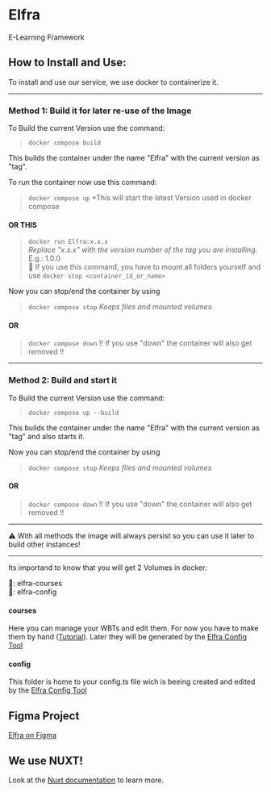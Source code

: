 # Elfra

E-Learning Framework

## How to Install and Use:

To install and use our service, we use docker to containerize it.

---

### Method 1: Build it for later re-use of the Image

To Build the current Version use the command:

> `docker compose build`

This builds the container under the name "Elfra" with the current version as "tag".

To run the container now use this command:

> `docker compose up`
> \*This will start the latest Version used in docker compose

#### OR THIS

> `docker run Elfra:x.x.x`  
> _Replace "x.x.x" with the version number of the tag you are installing._ E.g.: 1.0.0  
> 🚩 If you use this command, you have to mount all folders yourself and use `docker stop <container_id_or_name>`

Now you can stop/end the container by using

> `docker compose stop`
> _Keeps files and mounted volumes_

#### OR

> `docker compose down`
> !! If you use "down" the container will also get removed !!

---

### Method 2: Build and start it

To Build the current Version use the command:

> `docker compose up --build`

This builds the container under the name "Elfra" with the current version as "tag" and also starts it.

Now you can stop/end the container by using

> `docker compose stop`
> _Keeps files and mounted volumes_

#### OR

> `docker compose down`
> !! If you use "down" the container will also get removed !!

---

⚠️ With all methods the image will always persist so you can use it later to build other instances!

---

Its importand to know that you will get 2 Volumes in docker:

📂: elfra-courses  
📂: elfra-config

#### courses

Here you can manage your WBTs and edit them. For now you have to make them by hand ([Tutorial](link)). Later they will be generated by the [Elfra Config Tool](https://github.com/Saftladen-Tech/Elfra-Config-Tool)

#### config

This folder is home to your config.ts file wich is beeing created and edited by the [Elfra Config Tool](https://github.com/Saftladen-Tech/Elfra-Config-Tool)

## Figma Project

[Elfra on Figma](https://www.figma.com/design/dza1OYaF473SopS6jxkwpP/ELFRA---NUXT-UI?node-id=3504-13331&t=TSMjrD5RHu9t9no9-1)

## We use NUXT!

Look at the [Nuxt documentation](https://nuxt.com/docs/getting-started/introduction) to learn more.
